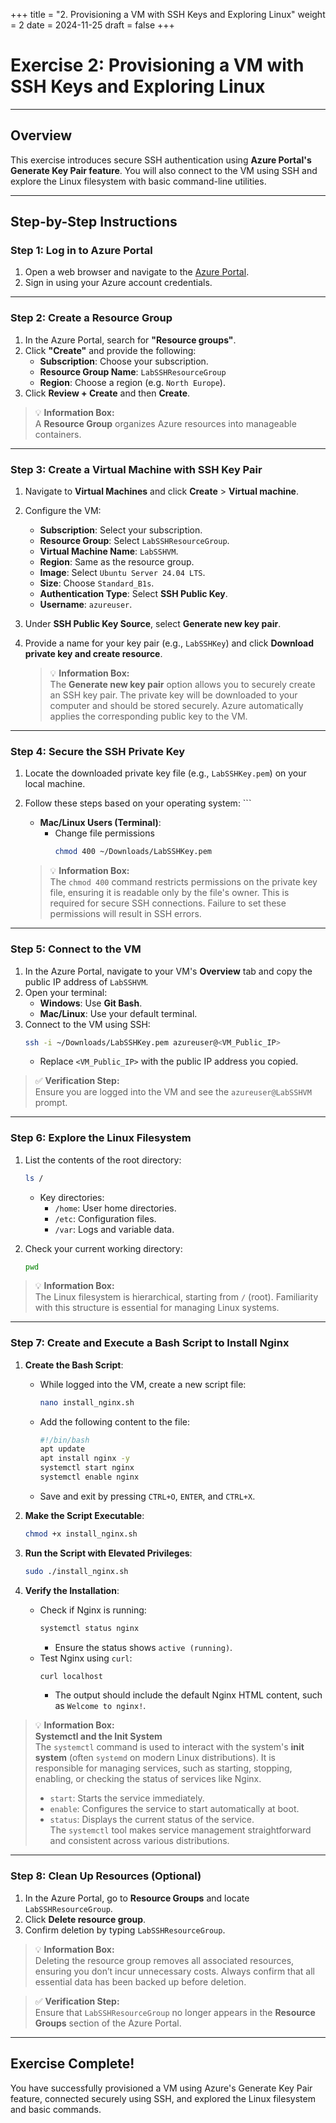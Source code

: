 +++
title = "2. Provisioning a VM with SSH Keys and Exploring Linux"
weight = 2
date = 2024-11-25
draft = false
+++

# Exercise 2: Provisioning a VM with SSH Keys and Exploring Linux

---

## Overview
This exercise introduces secure SSH authentication using **Azure Portal's Generate Key Pair feature**. You will also connect to the VM using SSH and explore the Linux filesystem with basic command-line utilities.

---

## **Step-by-Step Instructions**

### Step 1: Log in to Azure Portal
1. Open a web browser and navigate to the [Azure Portal](https://portal.azure.com/).
2. Sign in using your Azure account credentials.

---

### Step 2: Create a Resource Group
1. In the Azure Portal, search for **"Resource groups"**.
2. Click **"Create"** and provide the following:
   - **Subscription**: Choose your subscription.
   - **Resource Group Name**: `LabSSHResourceGroup`
   - **Region**: Choose a region (e.g. `North Europe`).
3. Click **Review + Create** and then **Create**.

> 💡 **Information Box:**  
> A **Resource Group** organizes Azure resources into manageable containers.

---

### Step 3: Create a Virtual Machine with SSH Key Pair
1. Navigate to **Virtual Machines** and click **Create** > **Virtual machine**.
2. Configure the VM:
   - **Subscription**: Select your subscription.
   - **Resource Group**: Select `LabSSHResourceGroup`.
   - **Virtual Machine Name**: `LabSSHVM`.
   - **Region**: Same as the resource group.
   - **Image**: Select `Ubuntu Server 24.04 LTS`.
   - **Size**: Choose `Standard_B1s`.
   - **Authentication Type**: Select **SSH Public Key**.
   - **Username**: `azureuser`.
3. Under **SSH Public Key Source**, select **Generate new key pair**.
4. Provide a name for your key pair (e.g., `LabSSHKey`) and click **Download private key and create resource**.

   > 💡 **Information Box:**  
   > The **Generate new key pair** option allows you to securely create an SSH key pair. The private key will be downloaded to your computer and should be stored securely. Azure automatically applies the corresponding public key to the VM.

---

### Step 4: Secure the SSH Private Key
1. Locate the downloaded private key file (e.g., `LabSSHKey.pem`) on your local machine.
2. Follow these steps based on your operating system:       ```
   - **Mac/Linux Users (Terminal)**:
     - Change file permissions
       ```bash
       chmod 400 ~/Downloads/LabSSHKey.pem
       ```

   > 💡 **Information Box:**  
   > The `chmod 400` command restricts permissions on the private key file, ensuring it is readable only by the file's owner. This is required for secure SSH connections. Failure to set these permissions will result in SSH errors.

---

### Step 5: Connect to the VM
1. In the Azure Portal, navigate to your VM's **Overview** tab and copy the public IP address of `LabSSHVM`.
2. Open your terminal:
   - **Windows**: Use **Git Bash**.
   - **Mac/Linux**: Use your default terminal.
3. Connect to the VM using SSH:
   ```bash
   ssh -i ~/Downloads/LabSSHKey.pem azureuser@<VM_Public_IP>
   ```
   - Replace `<VM_Public_IP>` with the public IP address you copied.

> ✅ **Verification Step:**  
> Ensure you are logged into the VM and see the `azureuser@LabSSHVM` prompt.

---

### Step 6: Explore the Linux Filesystem
1. List the contents of the root directory:
   ```bash
   ls /
   ```
   - Key directories:
     - `/home`: User home directories.
     - `/etc`: Configuration files.
     - `/var`: Logs and variable data.
    
2. Check your current working directory:
   ```bash
   pwd
   ```

> 💡 **Information Box:**  
> The Linux filesystem is hierarchical, starting from `/` (root). Familiarity with this structure is essential for managing Linux systems.

---

### Step 7: Create and Execute a Bash Script to Install Nginx

1. **Create the Bash Script**:
   - While logged into the VM, create a new script file:
     ```bash
     nano install_nginx.sh
     ```
   - Add the following content to the file:
     ```bash
     #!/bin/bash
     apt update
     apt install nginx -y
     systemctl start nginx
     systemctl enable nginx
     ```
   - Save and exit by pressing `CTRL+O`, `ENTER`, and `CTRL+X`.

2. **Make the Script Executable**:
   ```bash
   chmod +x install_nginx.sh
   ```

3. **Run the Script with Elevated Privileges**:
   ```bash
   sudo ./install_nginx.sh
   ```

4. **Verify the Installation**:
   - Check if Nginx is running:
     ```bash
     systemctl status nginx
     ```
     - Ensure the status shows `active (running)`.
   - Test Nginx using `curl`:
     ```bash
     curl localhost
     ```
     - The output should include the default Nginx HTML content, such as `Welcome to nginx!`.

> 💡 **Information Box:**  
> **Systemctl and the Init System**  
> The `systemctl` command is used to interact with the system's **init system** (often `systemd` on modern Linux distributions). It is responsible for managing services, such as starting, stopping, enabling, or checking the status of services like Nginx.  
> - `start`: Starts the service immediately.  
> - `enable`: Configures the service to start automatically at boot.  
> - `status`: Displays the current status of the service.  
> The `systemctl` tool makes service management straightforward and consistent across various distributions.

---

### Step 8: Clean Up Resources (Optional)
1. In the Azure Portal, go to **Resource Groups** and locate `LabSSHResourceGroup`.
2. Click **Delete resource group**.
3. Confirm deletion by typing `LabSSHResourceGroup`.

> 💡 **Information Box:**  
> Deleting the resource group removes all associated resources, ensuring you don’t incur unnecessary costs. Always confirm that all essential data has been backed up before deletion.

> ✅ **Verification Step:**  
> Ensure that `LabSSHResourceGroup` no longer appears in the **Resource Groups** section of the Azure Portal.

---

## Exercise Complete!
You have successfully provisioned a VM using Azure's Generate Key Pair feature, connected securely using SSH, and explored the Linux filesystem and basic commands.